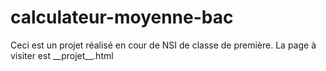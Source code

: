 # calculateur-moyenne-bac
Ceci est un projet réalisé en cour de NSI de classe de première.
La page à visiter est \_\_projet\_\_.html
